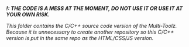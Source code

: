 ***!: THE CODE IS A MESS AT THE MOMENT, DO NOT USE IT OR USE IT AT YOUR OWN RISK.***

*This folder contains the C/C++ source code version of the Multi-Toolz. Because it is unnecessary to create another repository so this C/C++ version is put in the same repo as the HTML/CSS/JS version.*